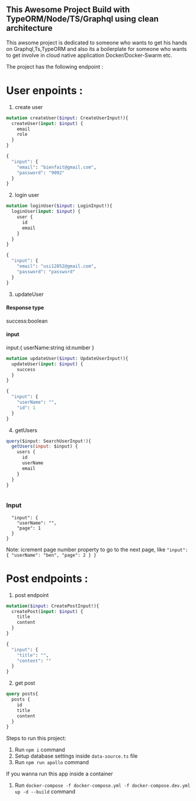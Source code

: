 ## This Awesome Project Build with TypeORM/Node/TS/Graphql using clean architecture


This  awsome project is dedicated to someone who wants to get his hands on Graphql,Ts,TypeORM and also its a boilerplate for someone who wants to get involve in cloud native application Docker/Docker-Swarm etc.

The project has the following endpoint :

# User enpoints :

1. create user


```graphql
mutation createUser($input: CreateUserInput!){
  createUser(input: $input) {
    email
    role
  }
}

{
  "input": {
    "email": "bienfait@gmail.com",
    "password": "9092"
  }
}

```


2. login user


```graphql
mutation loginUser($input: LoginInput!){
  loginUser(input: $input) {
    user {
      id
      email
    }
  }
}

{
  "input": {
    "email": "usi12852@gmail.com",
    "password": "password"
  }
}

```




3. updateUser

#### Response type
success:boolean

#### input
input:{
  userName:string
  id:number
}

```graphql
mutation updateUser($input: UpdateUserInput!){
  updateUser(input: $input) {
    success
  }
}

{
  "input": {
    "userName": "",
    "id": 1
  }
}

```

4. getUsers

```javascript
query($input: SearchUserInput!){
  getUsers(input: $input) {
    users {
      id
      userName
      email
    }
  }
}



```

### Input

```javascript{
  "input": {
    "userName": "",
    "page": 1
  }
}
```
Note: icrement page number property to go to the next page, 
like ``
"input": {
    "userName": "ben",
    "page": 2
  }
}
``



# Post endpoints :

1. post endpoint


```graphql
mutation($input: CreatePostInput!){
  createPost(input: $input) {
    title
    content
  }
}

{
  "input": {
    "title": "",
    "content": ""
  }
}

```
2. get post


```graphql
query posts{
  posts {
    id
    title
    content
  }
}

```


Steps to run this project:

1. Run `npm i` command
2. Setup database settings inside `data-source.ts` file
3. Run `npm run apollo` command

If you wanna run this app inside a container

1. Run `docker-compose -f docker-compose.yml -f docker-compose.dev.yml up -d --build` command



